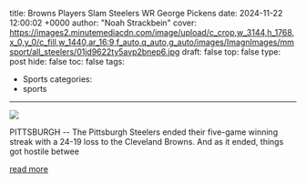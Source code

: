 title: Browns Players Slam Steelers WR George Pickens
date: 2024-11-22 12:00:02 +0000
author: "Noah Strackbein"
cover: https://images2.minutemediacdn.com/image/upload/c_crop,w_3144,h_1768,x_0,y_0/c_fill,w_1440,ar_16:9,f_auto,q_auto,g_auto/images/ImagnImages/mmsport/all_steelers/01jd9622ty5avp2bnep6.jpg
draft: false
top: false
type: post
hide: false
toc: false
tags:
  - Sports
categories:
  - sports
---

![](https://images2.minutemediacdn.com/image/upload/c_crop,w_3144,h_1768,x_0,y_0/c_fill,w_1440,ar_16:9,f_auto,q_auto,g_auto/images/ImagnImages/mmsport/all_steelers/01jd9622ty5avp2bnep6.jpg)

PITTSBURGH -- The Pittsburgh Steelers ended their five-game winning streak with a 24-19 loss to the Cleveland Browns. And as it ended, things got hostile betwee

[read more](https://www.si.com/nfl/steelers/news/browns-players-slam-pittsburgh-steelers-george-pickens-loss)
